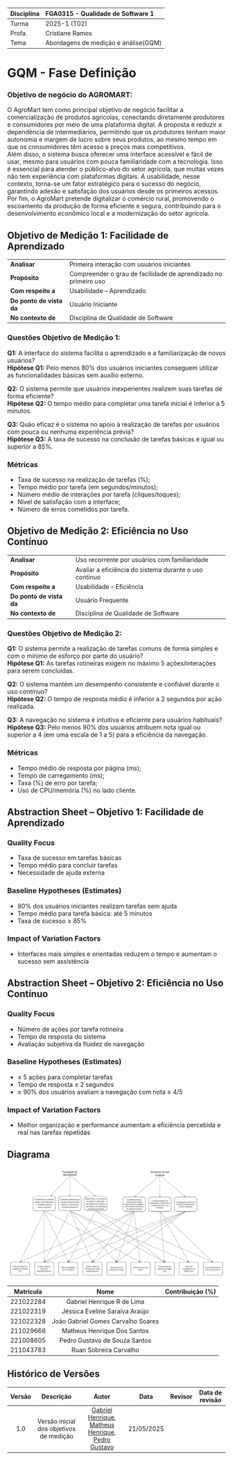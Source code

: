 | Disciplina | FGA0315 - Qualidade de Software 1    |
| :--------- | :----------------------------------- |
| Turma      | 2025-1 (T02)                         |
| Profa.     | Cristiane Ramos                      |
| Tema       | Abordagens de medição e análise(GQM) |

# GQM - Fase Definição

### Objetivo de negócio do AGROMART:

O AgroMart tem como principal objetivo de negócio facilitar a comercialização de produtos agrícolas, conectando diretamente produtores e consumidores por meio de uma plataforma digital. A proposta é reduzir a dependência de intermediários, permitindo que os produtores tenham maior autonomia e margem de lucro sobre seus produtos, ao mesmo tempo em que os consumidores têm acesso a preços mais competitivos.  
Além disso, o sistema busca oferecer uma interface acessível e fácil de usar, mesmo para usuários com pouca familiaridade com a tecnologia. Isso é essencial para atender o público-alvo do setor agrícola, que muitas vezes não tem experiência com plataformas digitais. A usabilidade, nesse contexto, torna-se um fator estratégico para o sucesso do negócio, garantindo adesão e satisfação dos usuários desde os primeiros acessos.  
Por fim, o AgroMart pretende digitalizar o comércio rural, promovendo o escoamento da produção de forma eficiente e segura, contribuindo para o desenvolvimento econômico local e a modernização do setor agrícola.

## Objetivo de Medição 1: Facilidade de Aprendizado

|                          |                                                                 |
| :----------------------- | :-------------------------------------------------------------- |
| **Analisar**             | Primeira interação com usuários iniciantes                      |
| **Propósito**            | Compreender o grau de facilidade de aprendizado no primeiro uso |
| **Com respeito a**       | Usabilidade – Aprendizado                                       |
| **Do ponto de vista da** | Usuário Iniciante                                               |
| **No contexto de**       | Disciplina de Qualidade de Software                             |

### Questões Objetivo de Medição 1:

**Q1:** A interface do sistema facilita o aprendizado e a familiarização de novos usuários?  
**Hipótese Q1:** Pelo menos 80% dos usuários iniciantes conseguem utilizar as funcionalidades básicas sem auxílio externo.

**Q2:** O sistema permite que usuários inexperientes realizem suas tarefas de forma eficiente?  
**Hipótese Q2:** O tempo médio para completar uma tarefa inicial é inferior a 5 minutos.

**Q3:** Quão eficaz é o sistema no apoio à realização de tarefas por usuários com pouca ou nenhuma experiência prévia?  
**Hipótese Q3:** A taxa de sucesso na conclusão de tarefas básicas é igual ou superior a 85%.

### Métricas

- Taxa de sucesso na realização de tarefas (%);
- Tempo médio por tarefa (em segundos/minutos);
- Número médio de interações por tarefa (cliques/toques);
- Nível de satisfação com a interface;
- Número de erros cometidos por tarefa.

## Objetivo de Medição 2: Eficiência no Uso Contínuo

|                          |                                                        |
| :----------------------- | :----------------------------------------------------- |
| **Analisar**             | Uso recorrente por usuários com familiaridade          |
| **Propósito**            | Avaliar a eficiência do sistema durante o uso contínuo |
| **Com respeito a**       | Usabilidade – Eficiência                               |
| **Do ponto de vista da** | Usuário Frequente                                      |
| **No contexto de**       | Disciplina de Qualidade de Software                    |

### Questões Objetivo de Medição 2:

**Q1:** O sistema permite a realização de tarefas comuns de forma simples e com o mínimo de esforço por parte do usuário?  
**Hipótese Q1:** As tarefas rotineiras exigem no máximo 5 ações/interações para serem concluídas.

**Q2:** O sistema mantém um desempenho consistente e confiável durante o uso contínuo?  
**Hipótese Q2:** O tempo de resposta médio é inferior a 2 segundos por ação realizada.

**Q3:** A navegação no sistema é intuitiva e eficiente para usuários habituais?  
**Hipótese Q3:** Pelo menos 90% dos usuários atribuem nota igual ou superior a 4 (em uma escala de 1 a 5) para a eficiência da navegação.

### Métricas

- Tempo médio de resposta por página (ms);
- Tempo de carregamento (ms);
- Taxa (%) de erro por tarefa;
- Uso de CPU/memória (%) no lado cliente.

## Abstraction Sheet – Objetivo 1: Facilidade de Aprendizado

### Quality Focus

- Taxa de sucesso em tarefas básicas
- Tempo médio para concluir tarefas
- Necessidade de ajuda externa

### Baseline Hypotheses (Estimates)

- 80% dos usuários iniciantes realizam tarefas sem ajuda
- Tempo médio para tarefa básica: até 5 minutos
- Taxa de sucesso ≥ 85%

### Impact of Variation Factors

- Interfaces mais simples e orientadas reduzem o tempo e aumentam o sucesso sem assistência

## Abstraction Sheet – Objetivo 2: Eficiência no Uso Contínuo

### Quality Focus

- Número de ações por tarefa rotineira
- Tempo de resposta do sistema
- Avaliação subjetiva da fluidez de navegação

### Baseline Hypotheses (Estimates)

- ≤ 5 ações para completar tarefas
- Tempo de resposta ≤ 2 segundos
- ≥ 90% dos usuários avaliam a navegação com nota ≥ 4/5

### Impact of Variation Factors

- Melhor organização e performance aumentam a eficiência percebida e real nas tarefas repetidas

## Diagrama

![Objetivos de Medição](img/Diagrama%20GQM.png)

| Matrícula |                Nome                | Contribuição (%) |
| :-------: | :--------------------------------: | :--------------: |
| 221022284 |     Gabriel Henrique R de Lima     |                  |
| 221022319 |   Jéssica Eveline Saraiva Araújo   |                  |
| 221022328 | João Gabriel Gomes Carvalho Soares |                  |
| 211029666 |    Matheus Henrique Dos Santos     |                  |
| 221008605 |   Pedro Gustavo de Souza Santos    |                  |
| 211043763 |       Ruan Sobreira Carvalho       |                  |

## Histórico de Versões

| Versão |                Descrição                |                                                                         Autor                                                                          |    Data    | Revisor | Data de revisão |
| :----: | :-------------------------------------: | :----------------------------------------------------------------------------------------------------------------------------------------------------: | :--------: | :-----: | :-------------: |
|  1.0   | Versão inicial dos objetivos de medição | [Gabriel Henrique](https://github.com/gabrielhrlima), [Matheus Henrique](https://github.com/mathonaut), [Pedro Gustavo](https://github.com/PedroGusta) | 21/05/2025 |         |                 |
